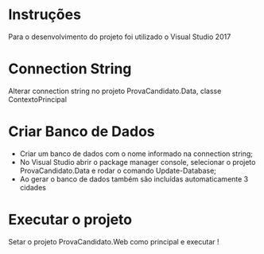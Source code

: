 # Instruções

Para o desenvolvimento do projeto foi utilizado o Visual Studio 2017

# Connection String

Alterar connection string no projeto ProvaCandidato.Data, classe ContextoPrincipal

# Criar Banco de Dados

- Criar um banco de dados com o nome informado na connection string;
- No Visual Studio abrir o package manager console, selecionar o projeto ProvaCandidato.Data e rodar o comando Update-Database;
- Ao gerar o banco de dados também são incluídas automaticamente 3 cidades

# Executar o projeto

Setar o projeto ProvaCandidato.Web como principal e executar !

